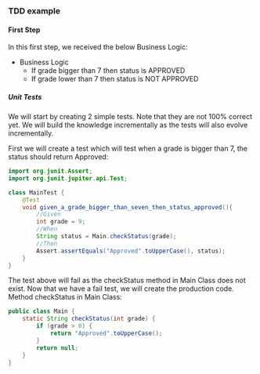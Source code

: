 ### TDD example
#### First Step
In this first step, we received the below Business Logic:
 
- Business Logic
    - If grade bigger than 7 then status is APPROVED
    - If grade lower than 7 then status is NOT APPROVED

##### Unit Tests
We will start by creating 2 simple tests. Note that they are not 100% correct yet. 
We will build the knowledge incrementally as the tests will also evolve incrementally.

First we will create a test which will test when a grade is bigger than 7, the status should return Approved:
```java
import org.junit.Assert;
import org.junit.jupiter.api.Test;

class MainTest {
    @Test
    void given_a_grade_bigger_than_seven_then_status_approved(){
        //Given
        int grade = 9;
        //When
        String status = Main.checkStatus(grade);
        //Then
        Assert.assertEquals("Approved".toUpperCase(), status);
    }
}
```

The test above will fail as the checkStatus method in Main Class does not exist.
Now that we have a fail test, we will create the production code. Method checkStatus in Main Class: 
```java
public class Main {
    static String checkStatus(int grade) {
        if (grade > 0) {
            return "Approved".toUpperCase();
        }
        return null;
    }
}